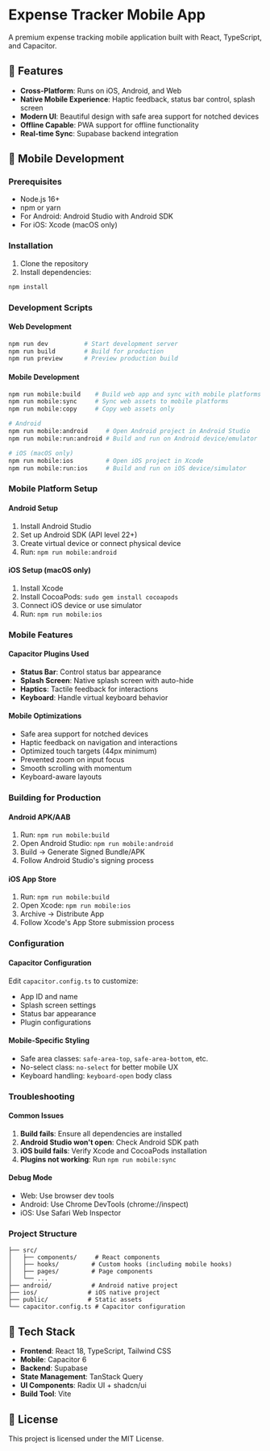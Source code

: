 # Expense Tracker Mobile App

A premium expense tracking mobile application built with React, TypeScript, and Capacitor.

## 🚀 Features

- **Cross-Platform**: Runs on iOS, Android, and Web
- **Native Mobile Experience**: Haptic feedback, status bar control, splash screen
- **Modern UI**: Beautiful design with safe area support for notched devices
- **Offline Capable**: PWA support for offline functionality
- **Real-time Sync**: Supabase backend integration

## 📱 Mobile Development

### Prerequisites

- Node.js 16+ 
- npm or yarn
- For Android: Android Studio with Android SDK
- For iOS: Xcode (macOS only)

### Installation

1. Clone the repository
2. Install dependencies:
```bash
npm install
```

### Development Scripts

#### Web Development
```bash
npm run dev          # Start development server
npm run build        # Build for production
npm run preview      # Preview production build
```

#### Mobile Development
```bash
npm run mobile:build    # Build web app and sync with mobile platforms
npm run mobile:sync     # Sync web assets to mobile platforms
npm run mobile:copy     # Copy web assets only

# Android
npm run mobile:android     # Open Android project in Android Studio
npm run mobile:run:android # Build and run on Android device/emulator

# iOS (macOS only)
npm run mobile:ios         # Open iOS project in Xcode
npm run mobile:run:ios     # Build and run on iOS device/simulator
```

### Mobile Platform Setup

#### Android Setup
1. Install Android Studio
2. Set up Android SDK (API level 22+)
3. Create virtual device or connect physical device
4. Run: `npm run mobile:android`

#### iOS Setup (macOS only)
1. Install Xcode
2. Install CocoaPods: `sudo gem install cocoapods`
3. Connect iOS device or use simulator
4. Run: `npm run mobile:ios`

### Mobile Features

#### Capacitor Plugins Used
- **Status Bar**: Control status bar appearance
- **Splash Screen**: Native splash screen with auto-hide
- **Haptics**: Tactile feedback for interactions
- **Keyboard**: Handle virtual keyboard behavior

#### Mobile Optimizations
- Safe area support for notched devices
- Haptic feedback on navigation and interactions
- Optimized touch targets (44px minimum)
- Prevented zoom on input focus
- Smooth scrolling with momentum
- Keyboard-aware layouts

### Building for Production

#### Android APK/AAB
1. Run: `npm run mobile:build`
2. Open Android Studio: `npm run mobile:android`
3. Build → Generate Signed Bundle/APK
4. Follow Android Studio's signing process

#### iOS App Store
1. Run: `npm run mobile:build`
2. Open Xcode: `npm run mobile:ios`
3. Archive → Distribute App
4. Follow Xcode's App Store submission process

### Configuration

#### Capacitor Configuration
Edit `capacitor.config.ts` to customize:
- App ID and name
- Splash screen settings
- Status bar appearance
- Plugin configurations

#### Mobile-Specific Styling
- Safe area classes: `safe-area-top`, `safe-area-bottom`, etc.
- No-select class: `no-select` for better mobile UX
- Keyboard handling: `keyboard-open` body class

### Troubleshooting

#### Common Issues
1. **Build fails**: Ensure all dependencies are installed
2. **Android Studio won't open**: Check Android SDK path
3. **iOS build fails**: Verify Xcode and CocoaPods installation
4. **Plugins not working**: Run `npm run mobile:sync`

#### Debug Mode
- Web: Use browser dev tools
- Android: Use Chrome DevTools (chrome://inspect)
- iOS: Use Safari Web Inspector

### Project Structure
```
├── src/
│   ├── components/     # React components
│   ├── hooks/         # Custom hooks (including mobile hooks)
│   ├── pages/         # Page components
│   └── ...
├── android/           # Android native project
├── ios/              # iOS native project
├── public/           # Static assets
└── capacitor.config.ts # Capacitor configuration
```

## 🔧 Tech Stack

- **Frontend**: React 18, TypeScript, Tailwind CSS
- **Mobile**: Capacitor 6
- **Backend**: Supabase
- **State Management**: TanStack Query
- **UI Components**: Radix UI + shadcn/ui
- **Build Tool**: Vite

## 📄 License

This project is licensed under the MIT License.
